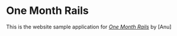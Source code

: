 # One Month Rails
This is the website sample application for 
[*One Month Rails*](http://onemonthrails.com)
by [Anu]